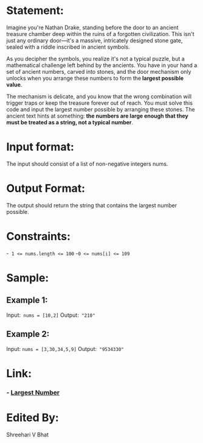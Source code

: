 # Statement:
Imagine you're Nathan Drake, standing before the door to an ancient treasure chamber deep within the ruins of a forgotten civilization. This isn't just any ordinary door—it's a massive, intricately designed stone gate, sealed with a riddle inscribed in ancient symbols.

As you decipher the symbols, you realize it's not a typical puzzle, but a mathematical challenge left behind by the ancients. You have in your hand a set of ancient numbers, carved into stones, and the door mechanism only unlocks when you arrange these numbers to form the<b> largest possible value</b>.

The mechanism is delicate, and you know that the wrong combination will trigger traps or keep the treasure forever out of reach. You must solve this code and input the largest number possible by arranging these stones. The ancient text hints at something:<b> the numbers are large enough that they must be treated as a string, not a typical number</b>.


# Input format:
The input should consist of a  list of non-negative integers nums.<br>

# Output Format:
The output should return the string that contains the largest number possible.<br>

# Constraints:
-`` 1 <= nums.length <= 100``
-``0 <= nums[i] <= 109``

# Sample:
## Example 1:

Input:`` nums = [10,2]``
Output:`` "210"``

## Example 2:

Input: ``nums = [3,30,34,5,9]``
Output:`` "9534330"``
 

# Link:
<h3>
- <a href="[https://leetcode.com/problems/unique-email-addresses/description/](https://leetcode.com/problems/largest-number/description/?envType=problem-list-v2&envId=sorting&difficulty=MEDIUM)">Largest Number</a><br>

</h3>

# Edited By:
Shreehari V Bhat

